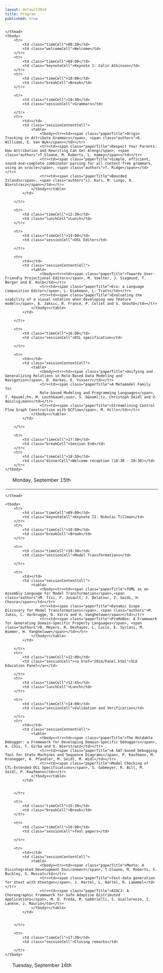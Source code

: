 ```yaml
---
layout: default2014
title: Program
published: true
---
```

<table class="timetable">
    <thead>
        <tr>
            <td></td>
            <td class="dayCell">Monday, September 15th</td>
        </tr>
        
    </thead>
    <tbody>
        <tr>
            <td class="timeCell">08:30</td>
            <td class="welcomeCell">Welcome</td>
        </tr>
        <tr>
            <td class="timeCell">09:00</td>
            <td class="keynoteCell">Keynote I: Colin Atkinson</td>
        </tr>
        <tr>
            <td class="timeCell">10:00</td>
            <td class="breakCell">Break</td>
        </tr>

        <tr>
            <td class="timeCell">10:30</td>
            <td class="sessionCell">Grammars</td>
            
        </tr>
        <tr>
            <td></td>
            <td class="sessionContentCell">
                <table>
                    <tbody><tr><td><span class="paperTitle">Origin Tracking in Attribute Grammars</span>, <span class="authors">K. Williams, E. Van Wyk</span></td></tr>
                    <tr><td><span class="paperTitle">Respect Your Parents: How Attribution and Rewriting Can Get Along</span>, <span class="authors">T.Sloane, M. Roberts, L. Hamey</span></td></tr>
                    <tr><td><span class="paperTitle">Simple, efficient, sound-and-complete combinator parsing for all context-free grammars, using an oracle</span>, <span class="authors">T. Ridge</span></td></tr>
                    <tr><td><span class="paperTitle">Bounded Islands</span>, <span class="authors">J. Kurs, M. Lungu, O. Nierstrasz</span></td></tr>
                </tbody></table>
            </td>
            
        </tr>

        <tr>
            <td class="timeCell">12:30</td>
            <td class="lunchCell">Lunch</td>
        </tr>

        <tr>
            <td class="timeCell">14:00</td>
            <td class="sessionCell">DSL Editor</td>
            
        </tr>

        <tr>
            <td></td>
            <td class="sessionContentCell">
                <table>                 
                    <tbody><tr><td><span class="paperTitle">Towards User-Friendly Projectional Editors</span>, M. Voelter, J. Siegmund, T. Berger and B. Kolb</td></tr>
                    <tr><td><span class="paperTitle">Eco: a Language Composition Editor</span>, L. Diekmann, L. Tratt</td></tr>
                    <tr><td><span class="paperTitle">Evaluating the usability of a visual notation when developing new feature models</span>, A. Jaksic, R. France, P. Collet and S. Ghoshb</td></tr>
                </tbody></table>
            </td>
            
        </tr>

        <tr>
            <td class="timeCell">16:00</td>
            <td class="sessionCell">DSL specification</td>          
            
        </tr>

        <tr>
            <td></td>
            <td class="sessionContentCell">
                <table>
                    <tbody><tr><td><span class="paperTitle">Unifying and Generalizing Relations in Role-Based Data Modeling and Navigation</span>, D. Harkes, E. Visserr</td></tr>
                    <tr><td><span class="paperTitle">A Metamodel Family for
					Role-based Modeling and Programming Languages</span>, T. K&uuml;hn, M. Leuth&auml;user, S. G&ouml;tz, Christoph Seidl and U. A&szlig;mann</td></tr>
                    <tr><td><span class="paperTitle">Streamlining Control Flow Graph Construction with DCFlow</span>, M. Hills</td></tr>
                </tbody></table>
            </td>
            
        </tr>

        <tr>
            <td class="timeCell">17:30</td>
            <td class="breakCell">Session End</td>
        </tr>
        <tr>
            <td class="timeCell">18:30</td>
            <td class="dinnerCell">Welcome reception (18:30 - 20:30)</td>
        </tr>
    </tbody>
</table>

<hr>

<table class="timetable">
    <thead>
        <tr>
            <td></td>
            <td class="dayCell" id="gpceSleAnchorTuesday">Tuesday, September 16th</td>
        </tr>
        
    </thead>

    <tbody>
        <tr>
            <td class="timeCell">09:00</td>
            <td class="keynoteCell">Keynote II: Nikolai Tillman</td>
        </tr>
        <tr>
            <td class="timeCell">10:00</td>
            <td class="breakCell">Break</td>
        </tr>

        <tr>
            <td class="timeCell">10:30</td>
            <td class="sessionCell">Model Transformations</td>
            
        </tr>

        <tr>
            <td></td>
            <td class="sessionContentCell">
                <table>
                    <tbody><tr><td><span class="paperTitle">fUML as an Assembly Language for Model Transformation</span>,<span class="authors">M. Tisi, F. Jouault, J. Delatour, Z. Saidi, H. Choura</span></td></tr>
                    <tr><td><span class="paperTitle">Dynamic Scope Discovery for Model Transformations</span>, <span class="authors">M. Jukss, C. Verbrugge, D. Varro and H. Vangheluwe</span></td></tr>
                    <tr><td><span class="paperTitle">ProMoBox: A Framework for Generating Domain-Specific Property Languages</span>, <span class="authors">B. Meyers, R. Deshayes, L. Lucio, E. Syriani, M. Wimmer, H. Vangheluwe</span></td></tr>
                </tbody></table>
            </td>
            
        </tr>
        <tr>
            <td class="timeCell">12:00</td>
            <td class="sessionCell"><a href="2014/Panel.html">SLE Education Panel</a></td>
            
        </tr>
        <tr>
            <td class="timeCell">12:45</td>
            <td class="lunchCell">Lunch</td>
        </tr>

        <tr>
            <td class="timeCell">14:00</td>
            <td class="sessionCell">Validation and Verification</td>
            
        </tr>
        <tr>
            <td></td>
            <td class="sessionContentCell">
                <table>
                    <tbody><tr><td><span class="paperTitle">The Moldable Debugger: a Framework for Developing Domain-Specific Debuggers</span>, A. Chis, T. Girba and O. Nierstrasz</td></tr>
                    <tr><td><span class="paperTitle">A SAT-based Debugging Tool for State Machines and Sequence Diagrams</span>, P. Kaufmann, M. Kronegger, A. Pfandler, M. Seidl, M. Widl</td></tr> 
                    <tr><td><span class="paperTitle">Model Checking of CTL-Extended OCL Specifications</span>, S. Gabmeyer, R. Bill, M. Seidl, P. Kaufmann</td></tr>
                </tbody></table>    
            </td>

            
        </tr>

        <tr>
            <td class="timeCell">15:30</td>
            <td class="breakCell">Break</td>
        </tr>

        <tr>
            <td class="timeCell">16:00</td>
            <td class="sessionCell">Tool papers</td>
            
        </tr>

        <tr>
            <td></td>
            <td class="sessionContentCell">
                <table>
                    <tbody><tr><td><span class="paperTitle">Monto: A Disintegrated Development Environment</span>, T.Sloane, M. Roberts, S. Buckley, S. Muscat</td></tr>                
                    <tr><td><span class="paperTitle">Test-data generation for Xtext with Xtextgen</span>, J. Hartel, L. Hartel, R. Laemmel</td></tr>    
                    <tr><td><span class="paperTitle">AIOCJ: A Choreographic Framework for Safe Adaptive Distributed Applications</span>, M. D. Preda, M. Gabbrielli, S. Giallorenzo, I. Lanese, J. Maurio</td></tr> 
                </tbody></table>
            </td>

            
        </tr>

        <tr>
            <td class="timeCell">17:30</td>
            <td class="sessionCell">Closing remarks</td>
            
        </tr>
    </tbody>
</table>
